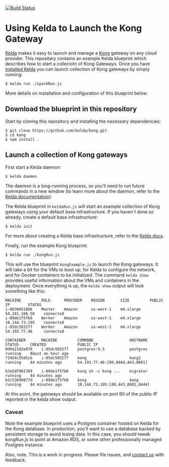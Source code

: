 [![Build Status](https://travis-ci.org/kelda/kong.svg?branch=master)](https://travis-ci.org/kelda/kong)

# Using Kelda to Launch the Kong Gateway

[Kelda](http://docs.kelda.io) makes it easy to launch and manage a
[Kong](https://getkong.org/) gateway on any cloud provider.  This repositary
contains an example Kelda blueprint which describes how to start a colleciotn
of Kong Gateways.  Once you have [installed
Kelda](http://docs.kelda.io/#quick-start) you can launch collection of Kong
gateways by simply running:

```console
$ kelda run ./sparkRun.js
```

More details on installation and configuration of this blueprint below.

## Download the blueprint in this repository

Start by cloning this repository and installing the necessary dependencies:

```console
$ git clone https://github.com/kelda/kong.git
$ cd kong
$ npm install .
```

## Launch a collection of Kong gateways

First start a Kelda daemon:

```console
$ kelda daemon
```

The daemon is a long-running process, so you'll need to run future commands in
a new window (to learn more about the daemon, refer to
the [Kelda documentation](http://docs.kelda.io)).

The Kelda blueprint in `keldaRun.js` will start an example collection of Kong
gateways using your default base infrastructure.  If you haven't done so
already, create a default base infrastructure:

```console
$ kelda init
```

For more about creating a Kelda base infrastructure, refer to the
[Kelda docs](http://docs.kelda.io).

Finally, run the example Kong blueprint:

```console
$ kelda run ./kongRun.js
```

This will use the blueprint `kongExample.js` to launch the Kong gateways. It
will take a bit for the VMs to boot up, for Kelda to configure the network, and
for Docker containers to be initialized. The command `kelda show` provides
useful information about the VMs and containers in the deployment.  Once
everything is up, the `kelda show` output will look something like this:

```console
MACHINE         ROLE      PROVIDER    REGION       SIZE         PUBLIC IP        STATUS
i-0b30451866    Master    Amazon      us-west-1    m4.xlarge    54.241.166.50    connected
i-09de1f5fb0    Worker    Amazon      us-west-1    m4.xlarge    18.144.73.195    connected
i-05dc503277    Worker    Amazon      us-west-1    m4.xlarge    54.193.77.46     connected

CONTAINER       MACHINE         COMMAND                HOSTNAME    STATUS     CREATED              PUBLIC IP
0d9a21d2e070    i-05dc503277    postgres:9.5           postgres    running    About an hour ago
f1924c55d5cb    i-05dc503277    kong                   kong2       running    44 minutes ago       54.193.77.46:[80,8444,443,8001]

b3a5df901769    i-09de1f5fb0    kong sh -c kong ...    migrator    running    44 minutes ago
b3c53b99877d    i-09de1f5fb0    kong                   kong        running    44 minutes ago       18.144.73.195:[80,443,8001,8444]
```

At this point, the gateways should be available on port 80 of the public IP
reported in the kelda show output.

### Caveat
Note the example blueprint uses a Postgres container hosted on Kelda for the
Kong database.  In production, you'll want to use a database backed by
persistent storage to avoid losing data.  In this case, you should tweak
kongRun.js to point at Amazon RDS, or some other professionally managed
Postgres instance.

Also, note.  This is a work in progress.  Please file issues, and [contact
us](kelda.io) with feedback.
